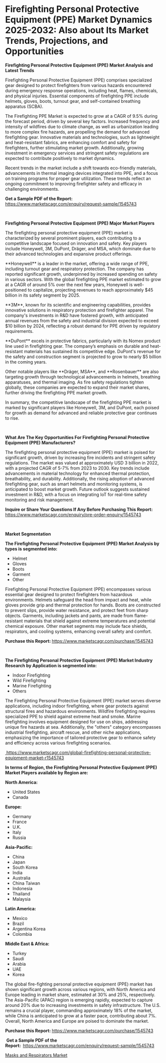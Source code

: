 <p><h1>Firefighting Personal Protective Equipment (PPE) Market Dynamics 2025-2032: Also about Its Market Trends, Projections, and Opportunities</h1></p><p><strong>Firefighting Personal Protective Equipment (PPE) Market Analysis and Latest Trends</strong></p>
<p><p>Firefighting Personal Protective Equipment (PPE) comprises specialized gear designed to protect firefighters from various hazards encountered during emergency response operations, including heat, flames, chemicals, and physical injuries. Essential components of firefighting PPE include helmets, gloves, boots, turnout gear, and self-contained breathing apparatus (SCBA). </p><p>The Firefighting PPE Market is expected to grow at a CAGR of 9.5% during the forecast period, driven by several key factors. Increased frequency and intensity of wildfires due to climate change, as well as urbanization leading to more complex fire hazards, are propelling the demand for advanced firefighting gear. Innovative materials and technologies, such as lightweight and heat-resistant fabrics, are enhancing comfort and safety for firefighters, further stimulating market growth. Additionally, growing investment in emergency services and stringent safety regulations are expected to contribute positively to market dynamics. </p><p>Recent trends in the market include a shift towards eco-friendly materials, advancements in thermal imaging devices integrated into PPE, and a focus on training programs for proper gear utilization. These trends reflect an ongoing commitment to improving firefighter safety and efficacy in challenging environments.</p></p>
<p><strong>Get a Sample PDF of the Report:&nbsp;</strong> <a href="https://www.marketscagr.com/enquiry/request-sample/1545743?utm_campaign=3192&utm_medium=2&utm_source=Github&utm_content=ia&utm_term=05042025&utm_id=firefighting-personal-protective-equipment-ppe">https://www.marketscagr.com/enquiry/request-sample/1545743</a></p>
<p>&nbsp;</p>
<p><strong>Firefighting Personal Protective Equipment (PPE) Major Market Players</strong></p>
<p><p>The firefighting personal protective equipment (PPE) market is characterized by several prominent players, each contributing to a competitive landscape focused on innovation and safety. Key players include Honeywell, 3M, DuPont, Dräger, and MSA, which dominate due to their advanced technologies and expansive product offerings.</p><p>**Honeywell** is a leader in the market, offering a wide range of PPE, including turnout gear and respiratory protection. The company has reported significant growth, underpinned by increased spending on safety in various sectors. With the global firefighting PPE market estimated to grow at a CAGR of around 5% over the next few years, Honeywell is well-positioned to capitalize, projecting revenues to reach approximately $45 billion in its safety segment by 2025.</p><p>**3M**, known for its scientific and engineering capabilities, provides innovative solutions in respiratory protection and firefighter apparel. The company's investments in R&D have fostered growth, with anticipated annual revenues from the safety and industrial division expected to exceed $10 billion by 2024, reflecting a robust demand for PPE driven by regulatory requirements.</p><p>**DuPont** excels in protective fabrics, particularly with its Nomex product line used in firefighting gear. The company’s emphasis on durable and heat-resistant materials has sustained its competitive edge. DuPont's revenue for the safety and construction segment is projected to grow to nearly $5 billion in the coming years.</p><p>Other notable players like **Dräger, MSA**, and **Rosenbauer** are also targeting growth through technological advancements in helmets, breathing apparatuses, and thermal imaging. As fire safety regulations tighten globally, these companies are expected to expand their market shares, further driving the firefighting PPE market growth.</p><p>In summary, the competitive landscape of the firefighting PPE market is marked by significant players like Honeywell, 3M, and DuPont, each poised for growth as demand for advanced and reliable protective gear continues to rise.</p></p>
<p>&nbsp;</p>
<p><strong>What Are The Key Opportunities For Firefighting Personal Protective Equipment (PPE) Manufacturers?</strong></p>
<p><p>The firefighting personal protective equipment (PPE) market is poised for significant growth, driven by increasing fire incidents and stringent safety regulations. The market was valued at approximately USD 3 billion in 2022, with a projected CAGR of 5-7% from 2023 to 2030. Key trends include advancements in material technology for enhanced thermal protection, breathability, and durability. Additionally, the rising adoption of advanced firefighting gear, such as smart helmets and monitoring systems, is anticipated to boost market growth. Future outlook suggests sustained investment in R&D, with a focus on integrating IoT for real-time safety monitoring and risk management.</p></p>
<p><strong>Inquire or Share Your Questions If Any Before Purchasing This Report:</strong> <a href="https://www.marketscagr.com/enquiry/pre-order-enquiry/1545743?utm_campaign=3192&utm_medium=2&utm_source=Github&utm_content=ia&utm_term=05042025&utm_id=firefighting-personal-protective-equipment-ppe">https://www.marketscagr.com/enquiry/pre-order-enquiry/1545743</a></p>
<p>&nbsp;</p>
<p><strong>Market Segmentation</strong></p>
<p><strong>The Firefighting Personal Protective Equipment (PPE) Market Analysis by types is segmented into:</strong></p>
<p><ul><li>Helmet</li><li>Gloves</li><li>Boots</li><li>Garment</li><li>Other</li></ul></p>
<p><p>Firefighting Personal Protective Equipment (PPE) encompasses various essential gear designed to protect firefighters from hazardous environments. Helmets safeguard the head from impact and heat, while gloves provide grip and thermal protection for hands. Boots are constructed to prevent slips, provide water resistance, and protect feet from sharp objects. Garments, including jackets and pants, are made from flame-resistant materials that shield against extreme temperatures and potential chemical exposure. Other market segments may include face shields, respirators, and cooling systems, enhancing overall safety and comfort.</p></p>
<p><strong>Purchase this Report:&nbsp;</strong><a href="https://www.marketscagr.com/purchase/1545743?utm_campaign=3192&utm_medium=2&utm_source=Github&utm_content=ia&utm_term=05042025&utm_id=firefighting-personal-protective-equipment-ppe">https://www.marketscagr.com/purchase/1545743</a></p>
<p>&nbsp;</p>
<p><strong>The Firefighting Personal Protective Equipment (PPE) Market Industry Research by Application is segmented into:</strong></p>
<p><ul><li>Indoor Firefighting</li><li>Wild Firefighting</li><li>Marine Firefighting</li><li>Others</li></ul></p>
<p><p>The Firefighting Personal Protective Equipment (PPE) market serves diverse applications, including indoor firefighting, where gear protects against structural fires and hazardous environments. Wildfire firefighting requires specialized PPE to shield against extreme heat and smoke. Marine firefighting involves equipment designed for use on ships, addressing unique fire hazards at sea. Additionally, the "others" category encompasses industrial firefighting, aircraft rescue, and other niche applications, emphasizing the importance of tailored protective gear to enhance safety and efficiency across various firefighting scenarios.</p></p>
<p><a href="https://www.marketscagr.com/global-firefighting-personal-protective-equipment-market-r1545743?utm_campaign=3192&utm_medium=2&utm_source=Github&utm_content=ia&utm_term=05042025&utm_id=firefighting-personal-protective-equipment-ppe">&nbsp;https://www.marketscagr.com/global-firefighting-personal-protective-equipment-market-r1545743</a></p>
<p><strong>In terms of Region, the Firefighting Personal Protective Equipment (PPE) Market Players available by Region are:</strong></p>
<p>
    <p> <strong> North America: </strong>
        <ul>
            <li>United States</li>
            <li>Canada</li>
        </ul>
        </p> 
    <p> <strong> Europe: </strong>
        <ul>
            <li>Germany</li>
            <li>France</li>
            <li>U.K.</li>
            <li>Italy</li>
            <li>Russia</li>
        </ul>
        </p> 
    <p> <strong> Asia-Pacific: </strong>
        <ul>
            <li>China</li>
            <li>Japan</li>
            <li>South Korea</li>
            <li>India</li>
            <li>Australia</li>
            <li>China Taiwan</li>
            <li>Indonesia</li>
            <li>Thailand</li>
            <li>Malaysia</li>
        </ul>
        </p> 
    <p> <strong> Latin America: </strong>
        <ul>
            <li>Mexico</li>
            <li>Brazil</li>
            <li>Argentina Korea</li>
            <li>Colombia</li>
        </ul>
        </p> 
    <p> <strong> Middle East & Africa: </strong>
        <ul>
            <li>Turkey</li>
            <li>Saudi</li>
            <li>Arabia</li>
            <li>UAE</li>
            <li>Korea</li>
        </ul>
    </p>
    </p>
<p><p>The global fire-fighting personal protective equipment (PPE) market has shown significant growth across various regions, with North America and Europe leading in market share, estimated at 30% and 25%, respectively. The Asia-Pacific (APAC) region is emerging rapidly, expected to capture around 20% due to increasing investments in safety infrastructure. The U.S. remains a crucial player, commanding approximately 18% of the market, while China is anticipated to grow at a faster pace, contributing about 7%. Overall, North America and Europe are poised to dominate the market.</p></p>
<p><strong>Purchase this Report: </strong><a href="https://www.marketscagr.com/purchase/1545743?utm_campaign=3192&utm_medium=2&utm_source=Github&utm_content=ia&utm_term=05042025&utm_id=firefighting-personal-protective-equipment-ppe">https://www.marketscagr.com/purchase/1545743</a></p>
<p>&nbsp;<strong>Get a Sample PDF of the Report:&nbsp;&nbsp;</strong><a href="https://www.marketscagr.com/enquiry/request-sample/1545743?utm_campaign=3192&utm_medium=2&utm_source=Github&utm_content=ia&utm_term=05042025&utm_id=firefighting-personal-protective-equipment-ppe">https://www.marketscagr.com/enquiry/request-sample/1545743</a></p>
<p><strong></strong></p>
<p><p><a href="https://github.com/balapopepi/Market-Research-Report-List-1/blob/main/masks-and-respirators-market.md?utm_campaign=3192&utm_medium=2&utm_source=Github&utm_content=ia&utm_term=05042025&utm_id=firefighting-personal-protective-equipment-ppe">Masks and Respirators Market</a></p></p>